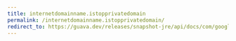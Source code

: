 ```yaml
---
title: internetdomainname.istopprivatedomain
permalink: /internetdomainname.istopprivatedomain/
redirect_to: https://guava.dev/releases/snapshot-jre/api/docs/com/google/common/net/InternetDomainName.html#isTopPrivateDomain--
---
```

